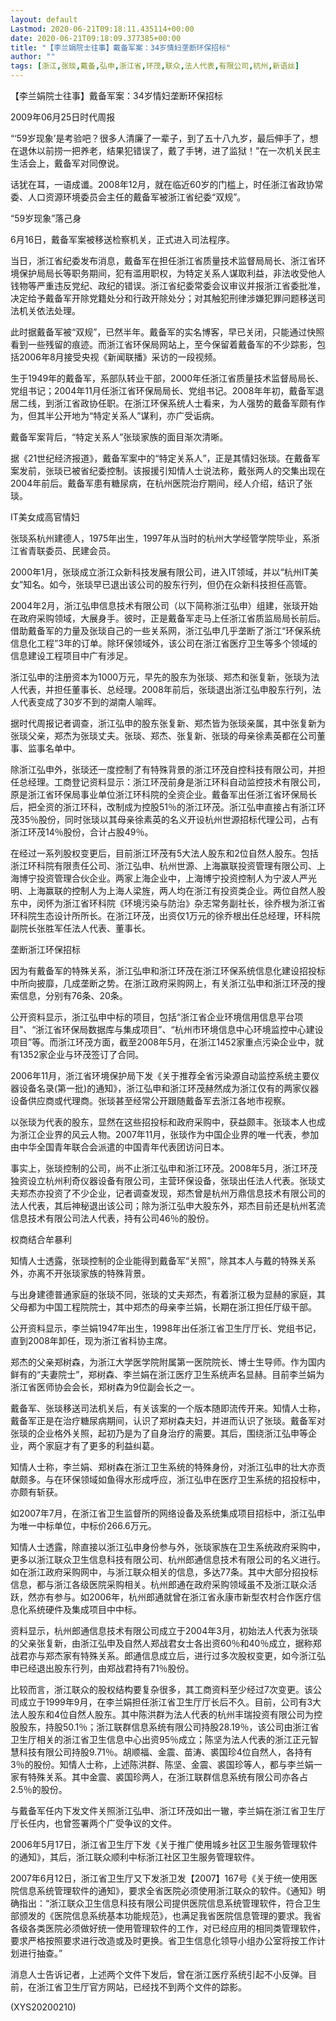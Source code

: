 ```yaml
---
layout: default
Lastmod: 2020-06-21T09:18:11.435114+00:00
date: 2020-06-21T09:18:09.377385+00:00
title: "【李兰娟院士往事】戴备军案：34岁情妇垄断环保招标"
author: ""
tags: [浙江,张琰,戴备,弘申,浙江省,环茂,联众,法人代表,有限公司,杭州,新语丝]
---
```


【李兰娟院士往事】戴备军案：34岁情妇垄断环保招标

2009年06月25日时代周报

“‘59岁现象’是考验吧？很多人清廉了一辈子，到了五十八九岁，最后伸手了，想在退休以前捞一把养老，结果犯错误了，戴了手铐，进了监狱！”在一次机关民主生活会上，戴备军对同僚说。

话犹在耳，一语成谶。2008年12月，就在临近60岁的门槛上，时任浙江省政协常委、人口资源环境委员会主任的戴备军被浙江省纪委“双规”。

“59岁现象”落己身

6月16日，戴备军案被移送检察机关，正式进入司法程序。

当日，浙江省纪委发布消息，戴备军在担任浙江省质量技术监督局局长、浙江省环境保护局局长等职务期间，犯有滥用职权，为特定关系人谋取利益，非法收受他人钱物等严重违反党纪、政纪的错误。浙江省纪委常委会议审议并报浙江省委批准，决定给予戴备军开除党籍处分和行政开除处分；对其触犯刑律涉嫌犯罪问题移送司法机关依法处理。

此时据戴备军被“双规”，已然半年。戴备军的实名博客，早已关闭，只能通过快照看到一些残留的痕迹。而浙江省环保局网站上，至今保留着戴备军的不少踪影，包括2006年8月接受央视《新闻联播》采访的一段视频。

生于1949年的戴备军，系部队转业干部，2000年任浙江省质量技术监督局局长、党组书记；2004年11月任浙江省环保局局长、党组书记。2008年年初，戴备军退居二线，到浙江省政协任职。在浙江环保系统人士看来，为人强势的戴备军颇有作为，但其半公开地为“特定关系人”谋利，亦广受诟病。

戴备军案背后，“特定关系人”张琰家族的面目渐次清晰。

据《21世纪经济报道》，戴备军案中的“特定关系人”，正是其情妇张琰。在戴备军案发前，张琰已被省纪委控制。该报援引知情人士说法称，戴张两人的交集出现在2004年前后。戴备军患有糖尿病，在杭州医院治疗期间，经人介绍，结识了张琰。

IT美女成高官情妇

张琰系杭州建德人，1975年出生，1997年从当时的杭州大学经管学院毕业，系浙江省青联委员、民建会员。

2000年1月，张琰成立浙江众新科技发展有限公司，进入IT领域，并以“杭州IT美女”知名。如今，张琰早已退出该公司的股东行列，但仍在众新科技担任高管。

2004年2月，浙江弘申信息技术有限公司（以下简称浙江弘申）组建，张琰开始在政府采购领域，大展身手。彼时，正是戴备军走马上任浙江省质监局局长前后。借助戴备军的力量及张琰自己的一些关系网，浙江弘申几乎垄断了浙江“环保系统信息化工程”3年的订单。除环保领域外，该公司在浙江省医疗卫生等多个领域的信息建设工程项目中广有涉足。

浙江弘申的注册资本为1000万元，早先的股东为张琰、郑杰和张复新，张琰为法人代表，并担任董事长、总经理。2008年前后，张琰退出浙江弘申股东行列，法人代表变成了30岁不到的湖南人喻晖。

据时代周报记者调查，浙江弘申的股东张复新、郑杰皆为张琰亲属，其中张复新为张琰父亲，郑杰为张琰丈夫。张琰、郑杰、张复新、张琰的母亲徐素英都在公司董事、监事名单中。

除浙江弘申外，张琰还一度控制了有特殊背景的浙江环茂自控科技有限公司，并担任总经理。工商登记资料显示：浙江环茂前身是浙江环科自动监控技术有限公司，原是浙江省环保局事业单位浙江环科院的全资企业。戴备军出任浙江省环保局长后，把全资的浙江环科，改制成为控股51％的浙江环茂。浙江弘申直接占有浙江环茂35％股份，同时张琰以其母亲徐素英的名义开设杭州世源招标代理公司，占有浙江环茂14％股份，合计占股49％。

在经过一系列股权变更后，目前浙江环茂有5大法人股东和2位自然人股东。包括浙江环科院有限责任公司、浙江弘申、杭州世源、上海赢联投资管理有限公司、上海博宁投资管理合伙企业。两家上海企业中，上海博宁投资控制人为宁波人严光明、上海赢联的控制人为上海人梁旌，两人均在浙江有投资类企业。两位自然人股东中，闵怀为浙江省环科院《环境污染与防治》杂志常务副社长，徐乔根为浙江省环科院生态设计所所长。在浙江环茂，出资仅1万元的徐乔根出任总经理，环科院副院长张胜军任法人代表、董事长。

垄断浙江环保招标

因为有戴备军的特殊关系，浙江弘申和浙江环茂在浙江环保系统信息化建设招投标中所向披靡，几成垄断之势。在浙江政府采购网上，有关浙江弘申和浙江环茂的搜索信息，分别有76条、20条。

公开资料显示，浙江弘申中标的项目，包括“浙江省企业环境信用信息平台项目”、“浙江省环保局数据库与集成项目”、“杭州市环境信息中心环境监控中心建设项目”等。而浙江环茂方面，截至2008年5月，在浙江1452家重点污染企业中，就有1352家企业与环茂签订了合同。

2006年11月，浙江省环境保护局下发《关于推荐全省污染源自动监控系统主要仪器设备名录(第一批)的通知》，浙江弘申和浙江环茂赫然成为浙江仅有的两家仪器设备供应商或代理商。张琰甚至经常公开跟随戴备军去浙江各地市视察。

以张琰为代表的股东，显然在这些招投标和政府采购中，获益颇丰。张琰本人也成为浙江企业界的风云人物。2007年11月，张琰作为中国企业界的唯一代表，参加由中华全国青年联合会派遣的中国青年代表团访问日本。

事实上，张琰控制的公司，尚不止浙江弘申和浙江环茂。2008年5月，浙江环茂独资设立杭州利奇仪器设备有限公司，主营环保设备，张琰出任法人代表。张琰丈夫郑杰亦投资了不少企业，记者调查发现，郑杰曾是杭州万鼎信息技术有限公司的法人代表，其后神秘退出该公司；除为浙江弘申大股东外，郑杰目前还是杭州茗流信息技术有限公司法人代表，持有公司46％的股份。

权商结合牟暴利

知情人士透露，张琰控制的企业能得到戴备军“关照”，除其本人与戴的特殊关系外，亦离不开张琰家族的特殊背景。

与出身建德普通家庭的张琰不同，张琰的丈夫郑杰，有着浙江极为显赫的家庭，其父母都为中国工程院院士，其中郑杰的母亲李兰娟，长期在浙江担任厅级干部。

公开资料显示，李兰娟1947年出生，1998年出任浙江省卫生厅厅长、党组书记，直到2008年卸任，现为浙江省科协主席。

郑杰的父亲郑树森，为浙江大学医学院附属第一医院院长、博士生导师。作为国内鲜有的“夫妻院士”，郑树森、李兰娟在浙江医疗卫生系统声名显赫。目前李兰娟为浙江省医师协会会长，郑树森为9位副会长之一。

戴备军、张琰移送司法机关后，有关该案的一个版本随即流传开来。知情人士称，戴备军正是在治疗糖尿病期间，认识了郑树森夫妇，并进而认识了张琰。戴备军对张琰的企业格外关照，起初乃是为了自身治疗的需要。其后，围绕浙江弘申等企业，两个家庭才有了更多的利益纠葛。

知情人士称，李兰娟、郑树森在浙江卫生系统的特殊身份，对浙江弘申的壮大亦贡献颇多。与在环保领域如鱼得水形成呼应，浙江弘申在医疗卫生系统的招投标中，亦颇有斩获。

如2007年7月，在浙江省卫生监督所的网络设备及系统集成项目招标中，浙江弘申为唯一中标单位，中标价266.6万元。

知情人士透露，除直接以浙江弘申身份参与外，张琰家族在卫生系统政府采购中，更多以浙江联众卫生信息科技有限公司、杭州郎通信息技术有限公司的名义进行。如在浙江政府采购网中，与浙江联众相关的信息，多达77条。其中大部分招投标信息，都与浙江各级医院采购相关。杭州郎通在政府采购领域虽不及浙江联众活跃，然亦有参与。如2006年，杭州郎通就曾在浙江省永康市新型农村合作医疗信息化系统硬件及集成项目中中标。

资料显示，杭州郎通信息技术有限公司成立于2004年3月，初始法人代表为张琰的父亲张复新，由浙江弘申及自然人郑战君女士各出资60％和40％成立，据称郑战君亦与郑杰家有特殊关系。郎通信息成立后，进行过多次股权变更，如今浙江弘申已经退出股东行列，由郑战君持有71％股份。

比较而言，浙江联众的股权结构要复杂很多，其工商资料至少经过7次变更。该公司成立于1999年9月，在李兰娟担任浙江省卫生厅厅长后不久。目前，公司有3大法人股东和4位自然人股东。其中陈洪群为法人代表的杭州丰瑞投资有限公司为控股股东，持股50.1％；浙江联群信息系统有限公司持股28.19％，该公司由浙江省卫生厅相关的浙江省卫生信息中心出资95％成立；陈坚为法人代表的浙江正元智慧科技有限公司持股9.71％。胡顺福、金震、苗涛、裘国珍4位自然人，各持有3％的股份。知情人士称，上述陈洪群、陈坚、金震、裘国珍等人，都与李兰娟一家有特殊关系。其中金震、裘国珍两人，在浙江联群信息系统有限公司亦各占2.5％的股份。

与戴备军任内下发文件关照浙江弘申、浙江环茂如出一辙，李兰娟在浙江省卫生厅厅长任内，也曾签署两个广受争议的文件。

2006年5月17日，浙江省卫生厅下发《关于推广使用城乡社区卫生服务管理软件的通知》，其后，浙江联众顺利中标浙江社区卫生服务管理软件。

2007年6月12日，浙江省卫生厅又下发浙卫发【2007】167号《关于统一使用医院信息系统管理软件的通知》，要求全省医院必须使用浙江联众的软件。《通知》明确指出：“浙江联众卫生信息科技有限公司提供医院信息系统管理软件，符合卫生部颁发的《医院信息系统基本功能规范》，也满足我省医院信息管理的要求。我省各级各类医院必须做好统一使用管理软件的工作，对已经应用的相同类管理软件，要求严格按照要求进行改造或及时更换。省卫生信息化领导小组办公室将按工作计划进行抽查。”

消息人士告诉记者，上述两个文件下发后，曾在浙江医疗系统引起不小反弹。目前，在浙江省卫生厅官方网站，已经找不到两个文件的踪影。

(XYS20200210)

